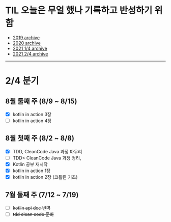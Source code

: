 # TIL 오늘은 무얼 했나 기록하고 반성하기 위함
- [2019 archive](https://github.com/nokchax/TIL/blob/master/archive/2019.md)
- [2020 archive](https://github.com/nokchax/TIL/blob/master/archive/2020.md)
- [2021 1/4 archive](https://github.com/nokchax/TIL/blob/master/archive/2021-first-quarter.md)
- [2021 2/4 archive](https://github.com/nokchax/TIL/blob/master/archive/2021-second-quarter.md)
---

# 2/4 분기
## 8월 둘째 주 (8/9 ~ 8/15)
- [x] kotlin in action 3장
- [ ] kotlin in action 4장

## 8월 첫째 주 (8/2 ~ 8/8)
- [x] TDD, CleanCode Java 과정 마무리
- [ ] TDD< CleanCode Java 과정 정리, 
- [x] Kotlin 공부 재시작
- [x] kotlin in action 1장
- [x] kotlin in action 2장 (코틀린 기초)

## 7월 둘째 주 (7/12 ~ 7/19)
- [ ] ~~kotlin api doc 번역~~
- [ ] ~~tdd clean code 준비~~
